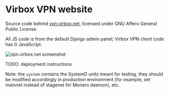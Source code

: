 # Virbox VPN website
Source code behind [vpn.virbox.net](https://vpn.virbox.net), licensed under GNU Affero General Public License.

All JS code is from the default Django admin panel; Virbox VPN client code has 0 JavaScript.

![vpn.virbox.net screenshot](https://i.imgur.com/nH3fI2s.png)

TODO: deployment instructions

Note: the `system` contains the SystemD units meant for testing, they should be modified accordingly in production environment (for example, set mainnet instead of stagenet for Monero daemon), etc.
